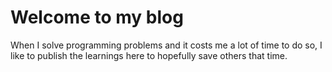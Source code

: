 # Welcome to my blog

When I solve programming problems and it costs me a lot of time to do so, I like to publish the learnings here to hopefully save others that time.
